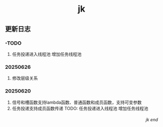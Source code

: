 <!-- markdownlint-disable MD033 MD041 MD022 MD001 MD032 MD012 MD009 MD047 -->
<div align='center'>

# jk
###### 
</div>

## 更新日志


### -TODO

  1. 任务投递进入线程池 增加任务线程池

### 20250626
  1. 修改层级关系

### 20250620
  1. 信号和槽函数支持lambda函数、普通函数和成员函数，支持可变参数
  2. 任务投递支持成员函数传递
  TODO: 任务投递进入线程池 增加任务线程池






<div align='right'>

###### jk end
</div>